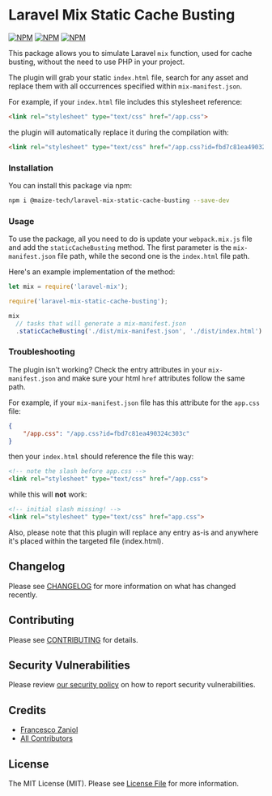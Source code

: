 # Laravel Mix Static Cache Busting

<a href="https://www.npmjs.com/package/@maize-tech/laravel-mix-static-cache-busting"><img src="https://img.shields.io/npm/v/@maize-tech/laravel-mix-static-cache-busting.svg" alt="NPM"></a>
<a href="https://npmcharts.com/compare/@maize-tech/laravel-mix-static-cache-busting?minimal=true"><img src="https://img.shields.io/npm/dt/@maize-tech/laravel-mix-static-cache-busting.svg" alt="NPM"></a>
<a href="https://www.npmjs.com/package/@maize-tech/laravel-mix-static-cache-busting"><img src="https://img.shields.io/npm/l/@maize-tech/laravel-mix-static-cache-busting.svg" alt="NPM"></a>

This package allows you to simulate Laravel `mix` function, used for cache busting, without the need to use PHP in your project.

The plugin will grab your static `index.html` file, search for any asset and replace them with all occurrences specified within `mix-manifest.json`.

For example, if your `index.html` file includes this stylesheet reference:

```html
<link rel="stylesheet" type="text/css" href="/app.css">
```

the plugin will automatically replace it during the compilation with:

```html
<link rel="stylesheet" type="text/css" href="/app.css?id=fbd7c81ea490324c303c">
```

### Installation

You can install this package via npm:

```bash
npm i @maize-tech/laravel-mix-static-cache-busting --save-dev
```

### Usage

To use the package, all you need to do is update your `webpack.mix.js` file and add the `staticCacheBusting` method.
The first parameter is the `mix-manifest.json` file path, while the second one is the `index.html` file path.

Here's an example implementation of the method:

```js
let mix = require('laravel-mix');

require('laravel-mix-static-cache-busting');

mix
  // tasks that will generate a mix-manifest.json
  .staticCacheBusting('./dist/mix-manifest.json', './dist/index.html') // change paths at your discretion
```

### Troubleshooting

The plugin isn't working?
Check the entry attributes in your `mix-manifest.json` and make sure your html `href` attributes follow the same path.

For example, if your `mix-manifest.json` file has this attribute for the `app.css` file:

```json
{
    "/app.css": "/app.css?id=fbd7c81ea490324c303c"
}
```

then your `index.html` should reference the file this way:

```html
<!-- note the slash before app.css -->
<link rel="stylesheet" type="text/css" href="/app.css">
```

while this will **not** work:

```html
<!-- initial slash missing! -->
<link rel="stylesheet" type="text/css" href="app.css">
```

Also, please note that this plugin will replace any entry as-is and anywhere it's placed within the targeted file (index.html).

## Changelog

Please see [CHANGELOG](CHANGELOG.md) for more information on what has changed recently.

## Contributing

Please see [CONTRIBUTING](.github/CONTRIBUTING.md) for details.

## Security Vulnerabilities

Please review [our security policy](../../security/policy) on how to report security vulnerabilities.

## Credits

- [Francesco Zaniol](https://github.com/francescozaniol)
- [All Contributors](../../contributors)

## License

The MIT License (MIT). Please see [License File](LICENSE.md) for more information.
